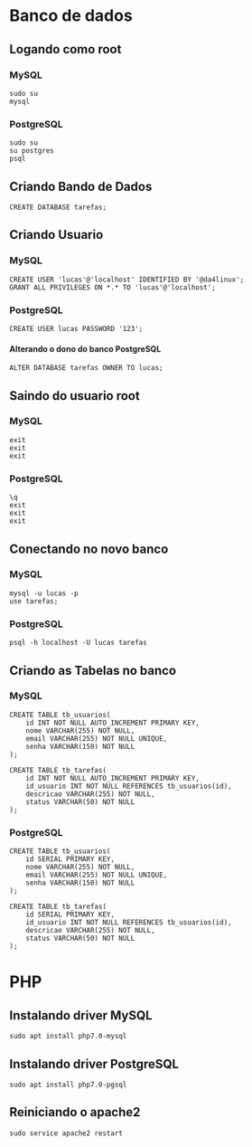 # Banco de dados

## Logando como root
### MySQL
```
sudo su
mysql
```
### PostgreSQL
```
sudo su
su postgres
psql
```

## Criando Bando de Dados
```
CREATE DATABASE tarefas;
```
## Criando Usuario
### MySQL
```
CREATE USER 'lucas'@'localhost' IDENTIFIED BY '@da4linux';
GRANT ALL PRIVILEGES ON *.* TO 'lucas'@'localhost';
```
### PostgreSQL
```
CREATE USER lucas PASSWORD '123';
```
#### Alterando o dono do banco PostgreSQL
```
ALTER DATABASE tarefas OWNER TO lucas;
```

## Saindo do usuario root
### MySQL
```
exit
exit
exit
```
### PostgreSQL
```
\q
exit
exit
exit
```

## Conectando no novo banco
### MySQL
```
mysql -u lucas -p
use tarefas;
```
### PostgreSQL
```
psql -h localhost -U lucas tarefas
```

## Criando as Tabelas no banco

### MySQL
```
CREATE TABLE tb_usuarios(
	id INT NOT NULL AUTO_INCREMENT PRIMARY KEY,
	nome VARCHAR(255) NOT NULL,
	email VARCHAR(255) NOT NULL UNIQUE,
	senha VARCHAR(150) NOT NULL
);

CREATE TABLE tb_tarefas(
	id INT NOT NULL AUTO_INCREMENT PRIMARY KEY,
	id_usuario INT NOT NULL REFERENCES tb_usuarios(id),
	descricao VARCHAR(255) NOT NULL,
	status VARCHAR(50) NOT NULL
);
```

### PostgreSQL
```
CREATE TABLE tb_usuarios(
	id SERIAL PRIMARY KEY,
	nome VARCHAR(255) NOT NULL,
	email VARCHAR(255) NOT NULL UNIQUE,
	senha VARCHAR(150) NOT NULL
);

CREATE TABLE tb_tarefas(
	id SERIAL PRIMARY KEY,
	id_usuario INT NOT NULL REFERENCES tb_usuarios(id),
	descricao VARCHAR(255) NOT NULL,
	status VARCHAR(50) NOT NULL
);
```

# PHP
## Instalando driver MySQL
```
sudo apt install php7.0-mysql
```
## Instalando driver PostgreSQL
```
sudo apt install php7.0-pgsql
```
## Reiniciando o apache2
```
sudo service apache2 restart
```